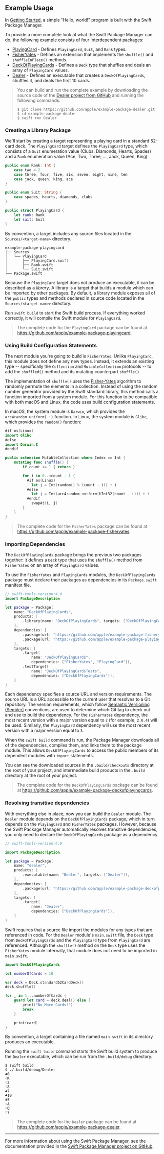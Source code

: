 ## Example Usage

In [Getting Started](/getting-started#package-manager),
a simple "Hello, world!" program is built with the Swift Package Manager.

To provide a more complete look at what the Swift Package Manager can do,
the following example consists of four interdependent packages:

* [PlayingCard][PlayingCard] - Defines `PlayingCard`, `Suit`, and `Rank` types.
* [FisherYates][FisherYates] - Defines an extension that implements the `shuffle()` and `shuffleInPlace()` methods.
* [DeckOfPlayingCards][DeckOfPlayingCards] - Defines a `Deck` type that shuffles and deals an array of `PlayingCard` values.
* [Dealer][Dealer] - Defines an executable that creates a `DeckOfPlayingCards`, shuffles it, and deals the first 10 cards.

> You can build and run the complete example
> by downloading the source code of the [Dealer project from GitHub][Dealer]
> and running the following commands:
>
> ~~~ shell
> $ git clone https://github.com/apple/example-package-dealer.git
> $ cd example-package-dealer
> $ swift run Dealer
> ~~~

### Creating a Library Package

We'll start by creating a target representing
a playing card in a standard 52-card deck.
The `PlayingCard` target defines the `PlayingCard` type,
which consists of a `Suit` enumeration value (Clubs, Diamonds, Hearts, Spades)
and a `Rank` enumeration value (Ace, Two, Three, ..., Jack, Queen, King).

~~~ swift
public enum Rank: Int {
    case two = 2
    case three, four, five, six, seven, eight, nine, ten
    case jack, queen, king, ace
}

public enum Suit: String {
    case spades, hearts, diamonds, clubs
}

public struct PlayingCard {
    let rank: Rank
    let suit: Suit
}
~~~

By convention, a target includes any source files located in the `Sources/<target-name>` directory.

~~~ shell
example-package-playingcard
├── Sources
│   └── PlayingCard
│       ├── PlayingCard.swift
│       ├── Rank.swift
│       └── Suit.swift
└── Package.swift
~~~

Because the `PlayingCard` target does not produce an executable,
it can be described as a _library_.
A library is a target that builds a module which can be imported by other packages.
By default, a library module exposes all of the `public` types and methods
declared in source code located in the `Sources/<target-name>` directory.

Run `swift build` to start the Swift build process.
If everything worked correctly,
it will compile the Swift module for `PlayingCard`.

> The complete code for the `PlayingCard` package can be found at
> <https://github.com/apple/example-package-playingcard>.

### Using Build Configuration Statements

The next module you're going to build is `FisherYates`.
Unlike `PlayingCard`, this module does not define any new types.
Instead, it extends an existing type --
specifically the `Collection` and `MutableCollection` protocols --
to add the `shuffled()` method
and its mutating counterpart `shuffle()`.

The implementation of `shuffle()` uses
the [Fisher-Yates](https://en.wikipedia.org/wiki/Fisher–Yates_shuffle) algorithm
to randomly permute the elements in a collection.
Instead of using the random number generator provided by the Swift standard library,
this method calls a function imported from a system module.
For this function to be compatible with both macOS and Linux,
the code uses build configuration statements.

In macOS, the system module is `Darwin`,
which provides the `arc4random_uniform(_:)` function.
In Linux, the system module is `Glibc`,
which provides the `random()` function:

~~~ swift
#if os(Linux)
import Glibc
#else
import Darwin.C
#endif

public extension MutableCollection where Index == Int {
    mutating func shuffle() {
        if count <= 1 { return }

        for i in 0..<count - 1 {
          #if os(Linux)
            let j = Int(random() % (count - i)) + i
          #else
            let j = Int(arc4random_uniform(UInt32(count - i))) + i
          #endif
            swapAt(i, j)
        }
    }
}
~~~

> The complete code for the `FisherYates` package can be found at
> <https://github.com/apple/example-package-fisheryates>.

### Importing Dependencies

The `DeckOfPlayingCards` package brings the previous two packages together:
It defines a `Deck` type
that uses the `shuffle()` method from `FisherYates`
on an array of `PlayingCard` values.

To use the `FisherYates` and `PlayingCards` modules,
the `DeckOfPlayingCards` package must declare their packages as dependencies
in its `Package.swift` manifest file.

~~~ swift
// swift-tools-version:4.0
import PackageDescription

let package = Package(
    name: "DeckOfPlayingCards",
    products: [
        .library(name: "DeckOfPlayingCards", targets: ["DeckOfPlayingCards"]),
    ],
    dependencies: [
        .package(url: "https://github.com/apple/example-package-fisheryates.git", from: "2.0.0"),
        .package(url: "https://github.com/apple/example-package-playingcard.git", from: "3.0.0"),
    ],
    targets: [
        .target(
            name: "DeckOfPlayingCards",
            dependencies: ["FisherYates", "PlayingCard"]),
        .testTarget(
            name: "DeckOfPlayingCardsTests",
            dependencies: ["DeckOfPlayingCards"]),
    ]
)
~~~

Each dependency specifies a source URL and version requirements.
The source URL is a URL accessible to the current user that resolves to a Git repository.
The version requirements,
which follow [Semantic Versioning (SemVer)](http://semver.org) conventions,
are used to determine which Git tag to check out and use to build the dependency.
For the `FisherYates` dependency,
the most recent version with a major version equal to `2` (for example, `2.0.4`) will be used.
Similarly, the `PlayingCard` dependency will use the most recent version with a major version equal to `3`.

When the `swift build` command is run,
the Package Manager downloads all of the dependencies,
compiles them,
and links them to the package module.
This allows `DeckOfPlayingCards`
to access the public members of its dependent modules
with `import` statements.

You can see the downloaded sources in the `.build/checkouts` directory at the root of your project,
and intermediate build products in the `.build` directory at the root of your project.

> The complete code for the `DeckOfPlayingCards` package can be found at
> <https://github.com/apple/example-package-deckofplayingcards>.

### Resolving transitive dependencies

With everything else in place,
now you can build the `Dealer` module.
The `Dealer` module depends on the `DeckOfPlayingCards` package,
which in turn depends on the `PlayingCard` and `FisherYates` packages.
However, because the Swift Package Manager automatically resolves transitive dependencies,
you only need to declare the `DeckOfPlayingCards` package as a dependency.

~~~ swift
// swift-tools-version:4.0

import PackageDescription

let package = Package(
    name: "dealer",
    products: [
        .executable(name: "Dealer", targets: ["Dealer"]),
    ],
    dependencies: [
        .package(url: "https://github.com/apple/example-package-deckofplayingcards.git", from: "3.0.0"),
    ],
    targets: [
        .target(
            name: "Dealer",
            dependencies: ["DeckOfPlayingCards"]),
    ]
)
~~~

Swift requires that a source file import the modules for any types
that are referenced in code.
For the `Dealer` module's `main.swift` file,
the `Deck` type from `DeckOfPlayingCards`
and the `PlayingCard` type from `PlayingCard` are referenced.
Although the `shuffle()` method on the `Deck` type
uses the `FisherYates` module internally,
that module does not need to be imported in `main.swift`.

~~~ swift
import DeckOfPlayingCards

let numberOfCards = 10

var deck = Deck.standard52CardDeck()
deck.shuffle()

for _ in 1...numberOfCards {
    guard let card = deck.deal() else {
        print("No More Cards!")
        break
    }

    print(card)
}
~~~

By convention, a target containing a file named `main.swift` in its directory
produces an executable.

Running the `swift build` command
starts the Swift build system
to produce the `Dealer` executable,
which can be run from the `.build/debug` directory.

~~~ shell
$ swift build
$ ./.build/debug/Dealer
♠︎6
♢K
♢2
♡8
♠︎7
♣︎10
♣︎5
♢A
♡Q
♡7
~~~

> The complete code for the `Dealer` package can be found at
> <https://github.com/apple/example-package-dealer>.

* * *

For more information about using the Swift Package Manager,
see the documentation provided in the [Swift Package Manager project on GitHub](https://github.com/apple/swift-package-manager).


[PlayingCard]: https://github.com/apple/example-package-playingcard
[FisherYates]: https://github.com/apple/example-package-fisheryates
[DeckOfPlayingCards]: https://github.com/apple/example-package-deckofplayingcards
[Dealer]: https://github.com/apple/example-package-dealer
